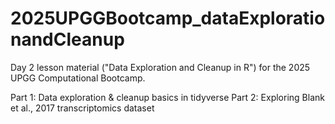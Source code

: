 # 2025UPGGBootcamp_dataExplorationandCleanup
Day 2 lesson material ("Data Exploration and Cleanup in R") for the 2025 UPGG Computational Bootcamp. 

Part 1: Data exploration & cleanup basics in tidyverse
Part 2: Exploring Blank et al., 2017 transcriptomics dataset
